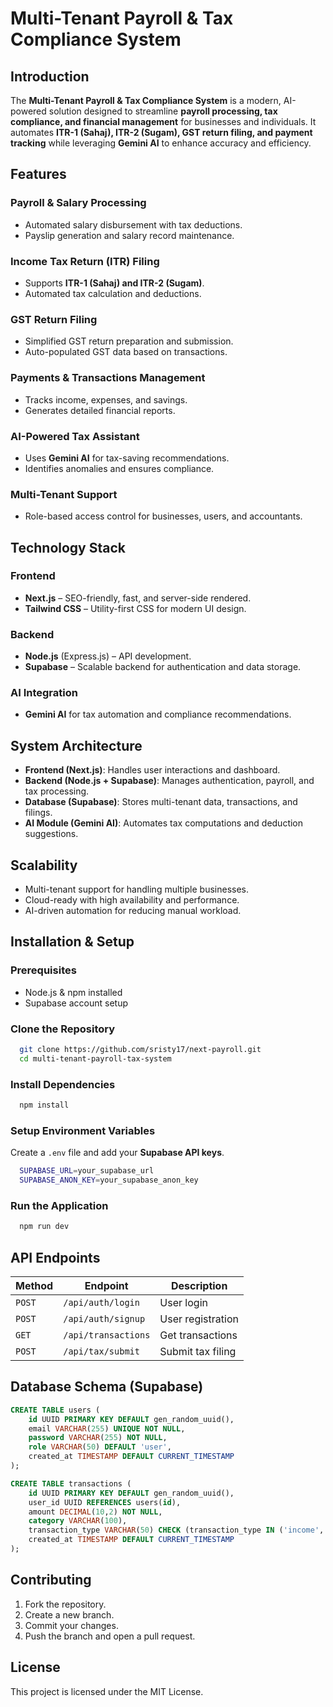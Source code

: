# Multi-Tenant Payroll & Tax Compliance System

## Introduction
The **Multi-Tenant Payroll & Tax Compliance System** is a modern, AI-powered solution designed to streamline **payroll processing, tax compliance, and financial management** for businesses and individuals. It automates **ITR-1 (Sahaj), ITR-2 (Sugam), GST return filing, and payment tracking** while leveraging **Gemini AI** to enhance accuracy and efficiency.

## Features
### Payroll & Salary Processing
- Automated salary disbursement with tax deductions.
- Payslip generation and salary record maintenance.

### Income Tax Return (ITR) Filing
- Supports **ITR-1 (Sahaj) and ITR-2 (Sugam)**.
- Automated tax calculation and deductions.

### GST Return Filing
- Simplified GST return preparation and submission.
- Auto-populated GST data based on transactions.

### Payments & Transactions Management
- Tracks income, expenses, and savings.
- Generates detailed financial reports.

### AI-Powered Tax Assistant
- Uses **Gemini AI** for tax-saving recommendations.
- Identifies anomalies and ensures compliance.

### Multi-Tenant Support
- Role-based access control for businesses, users, and accountants.

## Technology Stack
### **Frontend**
- **Next.js** – SEO-friendly, fast, and server-side rendered.
- **Tailwind CSS** – Utility-first CSS for modern UI design.

### **Backend**
- **Node.js** (Express.js) – API development.
- **Supabase** – Scalable backend for authentication and data storage.

### **AI Integration**
- **Gemini AI** for tax automation and compliance recommendations.

## System Architecture
- **Frontend (Next.js)**: Handles user interactions and dashboard.
- **Backend (Node.js + Supabase)**: Manages authentication, payroll, and tax processing.
- **Database (Supabase)**: Stores multi-tenant data, transactions, and filings.
- **AI Module (Gemini AI)**: Automates tax computations and deduction suggestions.

## Scalability
- Multi-tenant support for handling multiple businesses.
- Cloud-ready with high availability and performance.
- AI-driven automation for reducing manual workload.

## Installation & Setup
### Prerequisites
- Node.js & npm installed
- Supabase account setup

### Clone the Repository
```sh
  git clone https://github.com/sristy17/next-payroll.git
  cd multi-tenant-payroll-tax-system
```

### Install Dependencies
```sh
  npm install
```

### Setup Environment Variables
Create a `.env` file and add your **Supabase API keys**.
```sh
  SUPABASE_URL=your_supabase_url
  SUPABASE_ANON_KEY=your_supabase_anon_key
```

### Run the Application
```sh
  npm run dev
```

## API Endpoints
| Method | Endpoint | Description |
|--------|---------|-------------|
| `POST` | `/api/auth/login` | User login |
| `POST` | `/api/auth/signup` | User registration |
| `GET`  | `/api/transactions` | Get transactions |
| `POST` | `/api/tax/submit` | Submit tax filing |

## Database Schema (Supabase)
```sql
CREATE TABLE users (
    id UUID PRIMARY KEY DEFAULT gen_random_uuid(),
    email VARCHAR(255) UNIQUE NOT NULL,
    password VARCHAR(255) NOT NULL,
    role VARCHAR(50) DEFAULT 'user',
    created_at TIMESTAMP DEFAULT CURRENT_TIMESTAMP
);

CREATE TABLE transactions (
    id UUID PRIMARY KEY DEFAULT gen_random_uuid(),
    user_id UUID REFERENCES users(id),
    amount DECIMAL(10,2) NOT NULL,
    category VARCHAR(100),
    transaction_type VARCHAR(50) CHECK (transaction_type IN ('income', 'expense')),
    created_at TIMESTAMP DEFAULT CURRENT_TIMESTAMP
);
```

## Contributing
1. Fork the repository.
2. Create a new branch.
3. Commit your changes.
4. Push the branch and open a pull request.

## License
This project is licensed under the MIT License.

